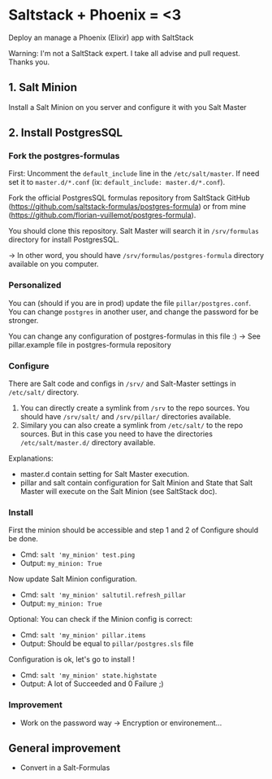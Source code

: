 # Saltstack + Phoenix = <3
Deploy an manage a Phoenix (Elixir) app with SaltStack

Warning:
I'm not a SaltStack expert. I take all advise and pull request. Thanks you.

## 1. Salt Minion
Install a Salt Minion on you server and configure it with you Salt Master

## 2. Install PostgresSQL
### Fork the postgres-formulas
First: Uncomment the `default_include` line in the `/etc/salt/master`. If need set it to `master.d/*.conf` (ix: `default_include: master.d/*.conf`).

Fork the official PostgresSQL formulas repository from SaltStack GitHub (https://github.com/saltstack-formulas/postgres-formula) or from mine (https://github.com/florian-vuillemot/postgres-formula).

You should clone this repository. Salt Master will search it in `/srv/formulas` directory for install PostgresSQL.

-> In other word, you should have `/srv/formulas/postgres-formula` directory available on you computer.

### Personalized
You can (should if you are in prod) update the file `pillar/postgres.conf`.
You can change `postgres` in another user, and change the password for be stronger.

You can change any configuration of postgres-formulas in this file :) -> See pillar.example file in postgres-formula repository

### Configure
There are Salt code and configs in `/srv/` and Salt-Master settings in `/etc/salt/` directory.

1. You can directly create a symlink from `/srv` to the repo sources. You should have `/srv/salt/` and `/srv/pillar/` directories available.
2. Similary you can also create a symlink from `/etc/salt/` to the repo sources. But in this case you need to have the directories `/etc/salt/master.d/` directory available.

Explanations:
- master.d contain setting for Salt Master execution.
- pillar and salt contain configuration for Salt Minion and State that Salt Master will execute on the Salt Minion (see SaltStack doc).

### Install
First the minion should be accessible and step 1 and 2 of Configure should be done.
- Cmd: `salt 'my_minion' test.ping`
- Output: `my_minion: True`

Now update Salt Minion configuration.
- Cmd: `salt 'my_minion' saltutil.refresh_pillar`
- Output: `my_minion: True`

Optional: You can check if the Minion config is correct:
- Cmd: `salt 'my_minion' pillar.items`
- Output: Should be equal to `pillar/postgres.sls` file

Configuration is ok, let's go to install !
- Cmd: `salt 'my_minion' state.highstate`
- Output: A lot of Succeeded and 0 Failure ;)


### Improvement
- Work on the password way -> Encryption or environement...

## General improvement
- Convert in a Salt-Formulas
